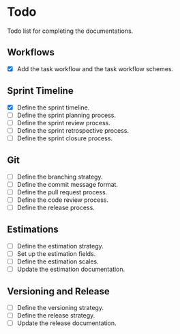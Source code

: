 # Todo

Todo list for completing the documentations.

## Workflows

- [x] Add the task workflow and the task workflow schemes.

## Sprint Timeline

- [x] Define the sprint timeline.
- [ ] Define the sprint planning process.
- [ ] Define the sprint review process.
- [ ] Define the sprint retrospective process.
- [ ] Define the sprint closure process.

## Git

- [ ] Define the branching strategy.
- [ ] Define the commit message format.
- [ ] Define the pull request process.
- [ ] Define the code review process.
- [ ] Define the release process.

## Estimations

- [ ] Define the estimation strategy.
- [ ] Set up the estimation fields.
- [ ] Define the estimation scales.
- [ ] Update the estimation documentation.

## Versioning and Release

- [ ] Define the versioning strategy.
- [ ] Define the release strategy.
- [ ] Update the release documentation.
